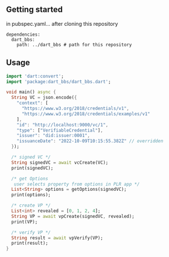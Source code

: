 <!--
This README describes the package. If you publish this package to pub.dev,
this README's contents appear on the landing page for your package.

For information about how to write a good package README, see the guide for
[writing package pages](https://dart.dev/guides/libraries/writing-package-pages).

For general information about developing packages, see the Dart guide for
[creating packages](https://dart.dev/guides/libraries/create-library-packages)
and the Flutter guide for
[developing packages and plugins](https://flutter.dev/developing-packages).
-->

## Getting started
in pubspec.yaml...
after cloning this repository
```
dependencies:
  dart_bbs:
    path: ../dart_bbs # path for this repository
```


## Usage

```dart
import 'dart:convert';
import 'package:dart_bbs/dart_bbs.dart';

void main() async {
  String VC = json.encode({
    "context": [
      "https://www.w3.org/2018/credentials/v1",
      "https://www.w3.org/2018/credentials/examples/v1"
    ],
    "id": "http://localhost:9000/vc/1",
    "type": ["VerifiableCredential"],
    "issuer": "did:issuer:0001",
    "issuanceDate": "2022-10-09T10:15:55.382Z" // overridden
  });

  /* signed VC */
  String signedVC = await vcCreate(VC);
  print(signedVC);

  /* get Options 
   user selects property from options in PLR app */
  List<String> options = getOptions(signedVC);
  print(options);

  /* create VP */
  List<int> revealed = [0, 1, 2, 4];
  String VP = await vpCreate(signedVC, revealed);
  print(VP);

  /* verify VP */
  String result = await vpVerify(VP);
  print(result);
}
```
